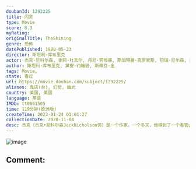 ```yaml
---
doubanId: 1292225
title: 闪灵
type: Movie
score: 8.3
myRating: 
originalTitle: TheShining
genre: 恐怖
datePublished: 1980-05-23
director: 斯坦利·库布里克
actor: 杰克·尼科尔森, 谢莉·杜瓦尔, 丹尼·劳埃德, 斯加特曼·克罗索斯, 巴瑞·尼尔森, 菲利普·斯通, 乔·托克尔, 安妮·杰克逊, 托尼·伯顿, 薇薇安·库布里克, 莉娅·贝尔达姆, 巴里·丹尼, 丽莎·伯恩斯, 路易丝·伯恩斯
author: 斯坦利·库布里克, 黛安·约翰逊, 斯蒂芬·金
tags: Movie, 
state: 看过
url: https://movie.douban.com/subject/1292225/
aliases: 鬼店(台), 幻觉, 幽光
country: 英国, 美国
language: 英语
IMDb: tt0081505
time: 119分钟(欧洲版)
createTime: 2023-01-24 01:01:27
collectionDate: 2020-11-04
desc: 杰克（杰克•尼科尔森JackNicholson饰）是一个作家。一个冬天，他得到了一个看管山顶酒店的差事。这正合杰克的意思，他正好可以有一个幽静的地方写作。于是杰克带着妻儿搬进了酒店。冬天大雪封...
---
```


![image](p2461253191.jpg)

Comment: 
---

